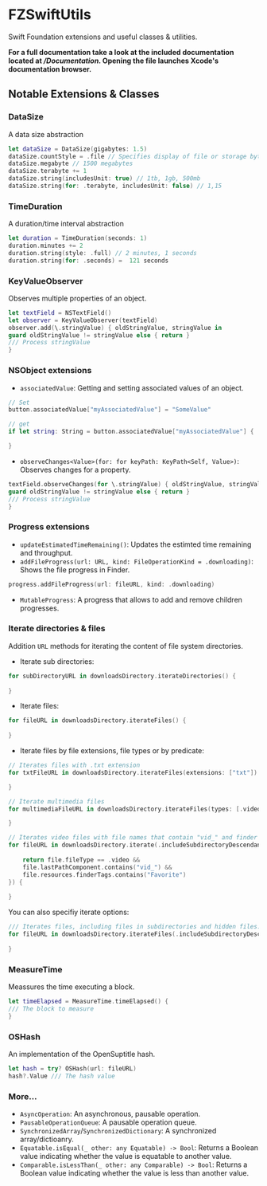 # FZSwiftUtils

Swift Foundation extensions and useful classes & utilities.

**For a full documentation take a look at the included documentation located at */Documentation*. Opening the file launches Xcode's documentation browser.**

## Notable Extensions & Classes

### DataSize
A data size abstraction 
```swift
let dataSize = DataSize(gigabytes: 1.5)
dataSize.countStyle = .file // Specifies display of file or storage byte counts
dataSize.megabyte // 1500 megabytes
dataSize.terabyte += 1
dataSize.string(includesUnit: true) // 1tb, 1gb, 500mb
dataSize.string(for: .terabyte, includesUnit: false) // 1,15
```

### TimeDuration
A duration/time interval abstraction 
```swift
let duration = TimeDuration(seconds: 1)
duration.minutes += 2
duration.string(style: .full) // 2 minutes, 1 seconds
duration.string(for: .seconds) =  121 seconds
```

### KeyValueObserver
Observes multiple properties of an object.
```swift
let textField = NSTextField()
let observer = KeyValueObserver(textField)
observer.add(\.stringValue) { oldStringValue, stringValue in
guard oldStringValue != stringValue else { return }
/// Process stringValue
}  
```
 
### NSObject extensions
- `associatedValue`: Getting and setting associated values of an object.
```swift
// Set
button.associatedValue["myAssociatedValue"] = "SomeValue"

// get
if let string: String = button.associatedValue["myAssociatedValue"] {

}
```
- `observeChanges<Value>(for: for keyPath: KeyPath<Self, Value>)`: Observes changes for a property.
```swift
textField.observeChanges(for \.stringValue) { oldStringValue, stringValue in
guard oldStringValue != stringValue else { return }
/// Process stringValue
}  
```

### Progress extensions
- `updateEstimatedTimeRemaining()`: Updates the estimted time remaining and throughput.
- `addFileProgress(url: URL, kind: FileOperationKind = .downloading)`: Shows the file progress in Finder.
```swift
progress.addFileProgress(url: fileURL, kind: .downloading)
```
- `MutableProgress`: A progress that allows to add and remove children progresses.

### Iterate directories & files

Addition `URL` methods for iterating the content of file system directories.

 - Iterate sub directories:
 
 ```swift
 for subDirectoryURL in downloadsDirectory.iterateDirectories() {
     
 }
 ```
 
 - Iterate files:
 
 ```swift
 for fileURL in downloadsDirectory.iterateFiles() {
     
 }
 ```
 
 - Iterate files by file extensions, file types or by predicate:
 
 ```swift
 // Iterates files with .txt extension
 for txtFileURL in downloadsDirectory.iterateFiles(extensions: ["txt"]) {

 }
 
 // Iterate multimedia files
 for multimediaFileURL in downloadsDirectory.iterateFiles(types: [.video, .image, .gif]) {
 
 }
 
 // Iterates video files with file names that contain "vid_" and finder tags containing "Favorite"
 for fileURL in downloadsDirectory.iterate(.includeSubdirectoryDescendants, .includeHiddenFiles, predicate: { file in
     
     return file.fileType == .video &&
     file.lastPathComponent.contains("vid_") &&
     file.resources.finderTags.contains("Favorite")
 }) {
     
 }
 ```
 
 You can also specifiy iterate options:
 
 ```swift
 /// Iterates files, including files in subdirectories and hidden files.
 for fileURL in downloadsDirectory.iterateFiles(.includeSubdirectoryDescendants, .includeHiddenFiles) {
     
 }
 ```

### MeasureTime
Meassures the time executing a block.

```swift
let timeElapsed = MeasureTime.timeElapsed() {
/// The block to measure
}
```

### OSHash
An implementation of the OpenSuptitle hash.
```swift
let hash = try? OSHash(url: fileURL)
hash?.Value /// The hash value
```
 
### More…
- `AsyncOperation`: An asynchronous, pausable operation.
- `PausableOperationQueue`: A pausable operation queue.
- `SynchronizedArray`/`SynchronizedDictionary`: A synchronized array/dictioanry.
- `Equatable.isEqual(_ other: any Equatable) -> Bool`: Returns a Boolean value indicating whether the value is equatable to another value.
- `Comparable.isLessThan(_ other: any Comparable) -> Bool`: Returns a Boolean value indicating whether the value is less than another value.
